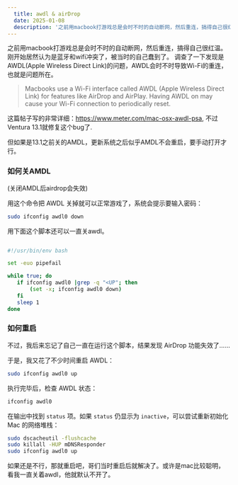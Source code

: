 ```yaml
---
  title: awdl & airDrop
  date: 2025-01-08
  description: '之前用macbook打游戏总是会时不时的自动断网，然后重连，搞得自己很红温...'
---
```


之前用macbook打游戏总是会时不时的自动断网，然后重连，搞得自己很红温。刚开始居然认为是蓝牙和wifi冲突了，被当时的自己蠢到了。
调查了一下发现是AWDL(Apple Wireless Direct Link)的问题，AWDL会时不时导致Wi-Fi的重连，也就是问题所在。

> Macbooks use a Wi-Fi interface called AWDL (Apple Wireless Direct Link) for features like AirDrop and AirPlay. Having AWDL on may cause your Wi-Fi connection to periodically reset.

这篇帖子写的非常详细：https://www.meter.com/mac-osx-awdl-psa, 不过Ventura 13.1就修复这个bug了.

但如果是13.1之前关的AMDL，更新系统之后似乎AMDL不会重启，要手动打开才行。

### 如何关AMDL
(关闭AMDL后airdrop会失效)

用这个命令把 AWDL 关掉就可以正常游戏了，系统会提示要输入密码：

```bash
sudo ifconfig awdl0 down
```

用下面这个脚本还可以一直关awdl。

```bash

#!/usr/bin/env bash

set -euo pipefail

while true; do
   if ifconfig awdl0 |grep -q "<UP"; then
       (set -x; ifconfig awdl0 down)
   fi
   sleep 1
done
```

### 如何重启
不过，我后来忘记了自己一直在运行这个脚本，结果发现 AirDrop 功能失效了……

于是，我又花了不少时间重启 AWDL：
```bash
sudo ifconfig awdl0 up
```

执行完毕后，检查 AWDL 状态：
```bash
ifconfig awdl0
```

在输出中找到 `status` 项。如果 `status` 仍显示为 `inactive`，可以尝试重新初始化 Mac 的网络堆栈：
```bash
sudo dscacheutil -flushcache
sudo killall -HUP mDNSResponder
sudo ifconfig awdl0 up
```

如果还是不行，那就重启吧，哥们当时重启后就解决了。或许是mac比较聪明，看我一直关着awdl，他就默认不开了。

